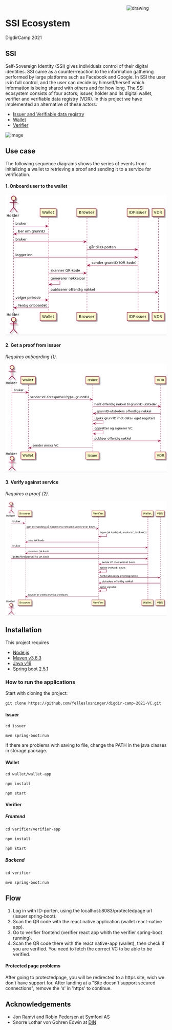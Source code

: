 <img src="https://github.com/felleslosninger/digdir-camp-2021-VC/blob/main/images/digdirlogo_01.png" alt="drawing" width="125" align="right"/>

# SSI Ecosystem 
DigdirCamp 2021

## SSI
Self-Sovereign Identity (SSI) gives individuals control of their digital identities. SSI came as a counter-reaction to the information gathering performed by large platforms such as Facebook and Google. In SSI the user is in full control, and the user can decide by himself/herself which information is being shared with others and for how long. The SSI ecosystem consists of four actors; issuer, holder and its digital wallet, verifier and verifiable data registry (VDR). In this project we have implemented an alternative of these actors:
- [Issuer and Verifiable data registry](https://github.com/felleslosninger/digdir-camp-2021-VC/tree/main/issuer) 
- [Wallet](https://github.com/felleslosninger/digdir-camp-2021-VC/tree/main/wallet/wallet-app)
- [Verifier](https://github.com/felleslosninger/digdir-camp-2021-VC/tree/main/verifier)


![image](https://www.w3.org/TR/vc-data-model/diagrams/ecosystem.svg)

## Use case
The following sequence diagrams shows the series of events from initializing a wallet to retrieving a proof and sending it to a service for verification.

#### 1. Onboard user to the wallet
![onboarding](images/onboarding.PNG)


#### 2. Get a proof from issuer
*Requires onboarding (1).*

![issuer](images/issuer.PNG)

#### 3. Verify against service
*Requires a proof (2).*

![verifier](images/verifier.PNG)


## Installation 
This project requires
- [Node.js](https://nodejs.org/en/download/)
- [Maven v3.6.3](https://maven.apache.org/)
- [Java v16](https://www.java.com/)
- [Spring boot 2.5.1](https://spring.io/)


### How to run the applications
Start with cloning the project: 
```
git clone https://github.com/felleslosninger/digdir-camp-2021-VC.git
```

#### Issuer
```
cd issuer
```
```
mvn spring-boot:run
```
If there are problems with saving to file, change the PATH in the java classes in storage package.

#### Wallet
```
cd wallet/wallet-app
```
```
npm install
```
```
npm start
```
 
#### Verifier
##### Frontend

```
cd verifier/verifier-app
```
```
npm install
```
```
npm start
```

##### Backend
```
cd verifier
```
```
mvn spring-boot:run
```

## Flow
1. Log in with ID-porten, using the localhost:8083/protectedpage url (issuer spring-boot).
2. Scan the QR code with the react native application (wallet react-native app).
3. Go to verifier frontend (verifier react app whith the verifier spring-boot running).
4. Scan the QR code there with the react native-app (wallet), then check if you are verified. You need to fetch the correct VC to be able to be verified.

#### Protected page problems
After going to protectedpage, you will be redirected to a https site, wich we don't have support for.
After landing at a "Site doesn't support secured connections", remove the 's' in 'https' to continue.


## Acknowledgements 
- Jon Ramvi and Robin Pedersen at Symfoni AS
- Snorre Lothar von Gohren Edwin at [DIN](https://www.din.foundation/) 
